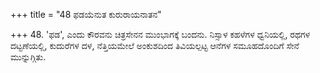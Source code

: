 +++
title = "48 ಫಡಯೆನುತ ಕುರುರಾಯನಾತನ"

+++
48. 'ಫಡ', ಎಂದು ಕೌರವನು ಚಿತ್ರಸೇನನ ಮುಂಭಾಗಕ್ಕೆ ಬಂದನು. ನಿಸ್ಸಾಳ ಕಹಳೆಗಳ ಧ್ವನಿಯಲ್ಲಿ, ರಥಗಳ ದಟ್ಟಣೆಯಲ್ಲಿ, ಕುದುರೆಗಳ ದಳ, ನೆತ್ತಿಯಮೇಲೆ ಅಂಕುಶದಿಂದ ತಿವಿಯಲ್ಪಟ್ಟ ಆನೆಗಳ ಸಮೂಹದೊಂದಿಗೆ ಸೇನೆ  ಮುನ್ನುಗ್ಗಿತು.